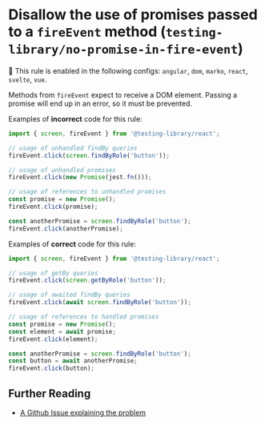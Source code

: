 # Disallow the use of promises passed to a `fireEvent` method (`testing-library/no-promise-in-fire-event`)

💼 This rule is enabled in the following configs: `angular`, `dom`, `marko`, `react`, `svelte`, `vue`.

<!-- end auto-generated rule header -->

Methods from `fireEvent` expect to receive a DOM element. Passing a promise will end up in an error, so it must be prevented.

Examples of **incorrect** code for this rule:

```js
import { screen, fireEvent } from '@testing-library/react';

// usage of unhandled findBy queries
fireEvent.click(screen.findByRole('button'));

// usage of unhandled promises
fireEvent.click(new Promise(jest.fn()));

// usage of references to unhandled promises
const promise = new Promise();
fireEvent.click(promise);

const anotherPromise = screen.findByRole('button');
fireEvent.click(anotherPromise);
```

Examples of **correct** code for this rule:

```js
import { screen, fireEvent } from '@testing-library/react';

// usage of getBy queries
fireEvent.click(screen.getByRole('button'));

// usage of awaited findBy queries
fireEvent.click(await screen.findByRole('button'));

// usage of references to handled promises
const promise = new Promise();
const element = await promise;
fireEvent.click(element);

const anotherPromise = screen.findByRole('button');
const button = await anotherPromise;
fireEvent.click(button);
```

## Further Reading

- [A Github Issue explaining the problem](https://github.com/testing-library/dom-testing-library/issues/609)
